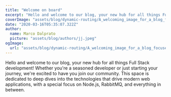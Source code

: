 ```yaml
---
title: "Welcome on board"
excerpt: "Hello and welcome to our blog, your new hub for all things Full Stack development!"
coverImage: "assets/blog/dynamic-routing/A_welcoming_image_for_a_blog_focused_on_Full_Stack.jpg"
date: "2020-03-16T05:35:07.322Z"
author:
  name: Marco Dalprato
  picture: "assets/blog/authors/jj.jpeg"
ogImage:
  url: "assets/blog/dynamic-routing/A_welcoming_image_for_a_blog_focused_on_Full_Stack.jpg"
---
```


Hello and welcome to our blog, your new hub for all things Full Stack development! Whether you're a seasoned developer or just starting your journey, we're excited to have you join our community. This space is dedicated to deep dives into the technologies that drive modern web applications, with a special focus on Node.js, RabbitMQ, and everything in between.

